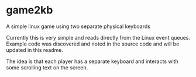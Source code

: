 # game2kb
A simple linux game using two separate physical keyboards

Currently this is very simple and reads directly from the Linux event queues. Example code was discovered and noted in the source code
and will be updated in this readme.

The idea is that each player has a separate keyboard and interacts with some scrolling text on the screen.
